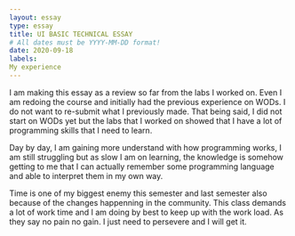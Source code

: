 ```yaml
---
layout: essay
type: essay
title: UI BASIC TECHNICAL ESSAY
# All dates must be YYYY-MM-DD format!
date: 2020-09-18
labels:
My experience
---
```


I am making this essay as a review so far from the labs I worked on. Even I am redoing the course and initially had the previous experience on WODs. I do not want to re-submit what I previously made. That being said, I did not start on WODs yet but the labs that I worked on showed that I have a lot of programming skills that I need to learn. 

Day by day, I am gaining more understand with how programming works, I am still struggling but as slow I am on learning, the knowledge is somehow getting to me that I can actually remember some programming language and able to interpret them in my own way. 

Time is one of my biggest enemy this semester and last semester also because of the changes happenning in the community. This class demands a lot of work time and I am doing by best to keep up with the work load. As they say no pain no gain. I just need to persevere and I will get it.

